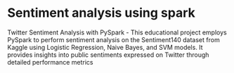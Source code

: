 # Sentiment analysis using spark
 Twitter Sentiment Analysis with PySpark - This educational project employs PySpark to perform sentiment analysis on the Sentiment140 dataset from Kaggle using Logistic Regression, Naive Bayes, and SVM models. It provides insights into public sentiments expressed on Twitter through detailed performance metrics
